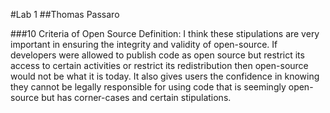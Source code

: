 #Lab 1
##Thomas Passaro

###10 Criteria of Open Source Definition:
  I think these stipulations are very important in ensuring the integrity and validity of open-source. If developers were allowed to publish code as open source but restrict its access to certain activities or restrict its redistribution then open-source would not be what it is today. It also gives users the confidence in knowing they cannot be legally responsible for using code that is seemingly open-source but has corner-cases and certain stipulations. 
  
  
